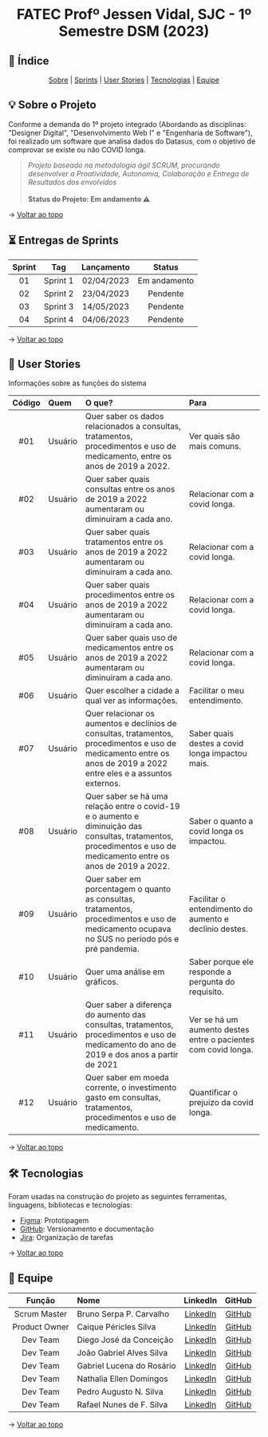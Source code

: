 <br id="topo">
<h1 style="text-align: center"> FATEC Profº Jessen Vidal, SJC - 1º Semestre DSM (2023)</h1>

## :mag_right: Índice
<p style="text-align: center">
    <a href="#sobre">Sobre</a> |
    <a href="#sprints">Sprints</a> |
    <a href="#user-stories">User Stories</a> |
    <a href="#tecnologias">Tecnologias</a> | 
    <a href="#equipe">Equipe</a>
</p>

<span id="sobre">

## :bulb: Sobre o Projeto
Conforme a demanda do 1º projeto integrado (Abordando as disciplinas: "Designer Digital", "Desenvolvimento Web I" e "Engenharia de Software"), foi realizado um software que analisa dados do <a>Datasus</a>, com o objetivo de comprovar se existe ou não COVID longa.

> _Projeto baseado na metodologia ágil SCRUM, procurando desenvolver a Proatividade, Autonomia, Colaboração e Entrega de Resultados dos envolvidos_ <br><br>
> **Status do Projeto: Em andamento :warning:** 

→ [Voltar ao topo](#topo)

<span id="sprints">

## :hourglass_flowing_sand:	Entregas de Sprints

| Sprint |    Tag   | Lançamento |    Status    |
|:------:|:--------:|:----------:|:------------:|
|   01   | Sprint 1 | 02/04/2023 | Em andamento |
|   02   | Sprint 2 | 23/04/2023 | Pendente     |
|   03   | Sprint 3 | 14/05/2023 | Pendente     |
|   04   | Sprint 4 | 04/06/2023 | Pendente     |

→ [Voltar ao topo](#topo)

<span id="user-stories">

## :scroll: User Stories

Informações sobre as funções do sistema

| Código |   Quem  |                                                                        O que?                                                                                        |                                Para                             |
| :----: | :------ | :------------------------------------------------------------------------------------------------------------------------------------------------------------------- | :-------------------------------------------------------------- |
|  #01   | Usuário | Quer saber os dados relacionados a consultas, tratamentos, procedimentos e uso de medicamento, entre os anos de 2019 a 2022.                                         | Ver quais são mais comuns.                                      |
|  #02   | Usuário | Quer saber quais consultas entre os anos de 2019 a 2022 aumentaram ou diminuiram a cada ano.                                                                         | Relacionar com a covid longa.                                   |
|  #03   | Usuário | Quer saber quais tratamentos entre os anos de 2019 a 2022 aumentaram ou diminuiram a cada ano.                                                                       | Relacionar com a covid longa.                                   |
|  #04   | Usuário | Quer saber quais procedimentos entre os anos de 2019 a 2022 aumentaram ou diminuiram a cada ano.                                                                     | Relacionar com a covid longa.                                   |
|  #05   | Usuário | Quer saber quais uso de medicamentos entre os anos de 2019 a 2022 aumentaram ou diminuiram a cada ano.                                                               | Relacionar com a covid longa.                                   |
|  #06   | Usuário | Quer escolher a cidade a qual ver as informações.                                                                                                                    | Facilitar o meu entendimento.                                   |
|  #07   | Usuário | Quer relacionar os aumentos e declínios de consultas, tratamentos, procedimentos e uso de medicamento entre os anos de 2019 a 2022 entre eles e a assuntos externos. | Saber quais destes a covid longa impactou mais.                 |
|  #08   | Usuário | Quer saber se há uma relação entre o covid-19 e o aumento e diminuição das consultas, tratamentos, procedimentos e uso de medicamento entre os anos de 2019 a 2022.  | Saber  o quanto a covid longa os impactou.                      |
|  #09   | Usuário | Quer saber em porcentagem o quanto as consultas, tratamentos, procedimentos e uso de medicamento ocupava no SUS no periodo pós e pré pandemia.                       | Facilitar o entendimento do aumento e declínio destes.          |
|  #10   | Usuário | Quer uma análise em gráficos.                                                                                                                                        | Saber porque ele responde a pergunta do requisito.              |
|  #11   | Usuário | Quer saber a diferença do aumento das consultas, tratamentos, procedimentos e uso de medicamento do ano de 2019 e dos anos a partir de 2021                          | Ver se há um aumento destes entre o pacientes com covid longa.  |
|  #12   | Usuário | Quer saber em moeda corrente, o investimento gasto em consultas, tratamentos, procedimentos e uso de medicamento.                                                    | Quantificar o prejuízo da covid longa.                          |


→ [Voltar ao topo](#topo)



<span id="tecnologias">

## 🛠️ Tecnologias

Foram usadas na construção do projeto as seguintes ferramentas, linguagens, bibliotecas e tecnologias:

- [Figma](http://www.figma.com): Prototipagem
- [GitHub](https://github.com/): Versionamento e documentação
- [Jira](https://www.atlassian.com/software/jira): Organização de tarefas

→ [Voltar ao topo](#topo)

<span id="equipe">

## :busts_in_silhouette: Equipe

|      Função       |              Nome             |                             LinkedIn                                |                         GitHub                         |
| :---------------: | :---------------------------- | :-----------------------------------------------------------------: | :----------------------------------------------------: |
|   Scrum Master    |   Bruno Serpa P. Carvalho     |   [LinkedIn](https://www.linkedin.com/in/brunoserpa/)               |   [GitHub](https://github.com/BrunoSerpa)              |
|   Product Owner   |   Caique Péricles Silva       |   [LinkedIn](https://www.linkedin.com)                              |   [GitHub](https://github.com/PasteldePaodeCoxinha)    |
|     Dev    Team      |   Diego José da Conceição     |   [LinkedIn](https://www.linkedin.com)                              |   [GitHub](https://github.com/diegojose94)             |
|     Dev Team      |   João Gabriel Alves Silva    |   [LinkedIn](https://www.linkedin.com)                              |   [GitHub](https://github.com/LuckySky2)               |
|     Dev Team      |   Gabriel Lucena do Rosário   |   [LinkedIn](https://www.linkedin.com/in/lucena-gabriel/)           |   [GitHub](https://github.com/tGrimR34per)             |
|     Dev Team      |   Nathalia Ellen Domingos     |   [LinkedIn](https://www.linkedin.com/in/nathalia-domingos15/)      |   [GitHub](https://github.com/nathalia-domingos)       |
|     Dev Team      |   Pedro Augusto N. Silva      |   [LinkedIn](https://www.linkedin.com/in/pedroaugustonogueira/)     |   [GitHub](https://github.com/pedroansdev)             |
|     Dev Team      |   Rafael Nunes de F. Silva    |   [LinkedIn](https://www.linkedin.com/in/rafael-silva-467b3223a/)   |   [GitHub](https://github.com/Rafael-Nunes-Silva)      |

→ [Voltar ao topo](#topo)
